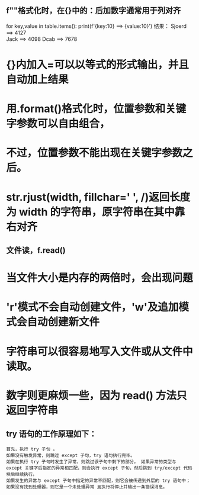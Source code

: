## f""格式化时，在{}中的：后加数字通常用于列对齐
for key,value in table.items():
    print(f'{key:10} ==> {value:10}')
结果：
Sjoerd     ==>       4127   
Jack       ==>       4098
Dcab       ==>       7678
 # {}内加入=可以以等式的形式输出，并且自动加上结果
 # 用.format()格式化时，位置参数和关键字参数可以自由组合，
 # 不过，位置参数不能出现在关键字参数之后。
 # str.rjust(width, fillchar=' ', /)返回长度为 width 的字符串，原字符串在其中靠右对齐

## 文件读，f.read()
 # 当文件大小是内存的两倍时，会出现问题
 # 'r'模式不会自动创建文件，'w'及追加模式会自动创建新文件
 # 字符串可以很容易地写入文件或从文件中读取。
 # 数字则更麻烦一些，因为 read() 方法只返回字符串

## try 语句的工作原理如下：
    首先，执行 try 子句 。
    如果没有触发异常，则跳过 except 子句，try 语句执行完毕。
    如果在执行 try 子句时发生了异常，则跳过该子句中剩下的部分。 如果异常的类型与 except 关键字后指定的异常相匹配，则会执行 except 子句，然后跳到 try/except 代码块后继续执行。
    如果发生的异常与 except 子句中指定的异常不匹配，则它会被传递到外层的 try 语句中；如果没有找到处理器，则它是一个未处理异常 且执行将停止并输出一条错误消息。
